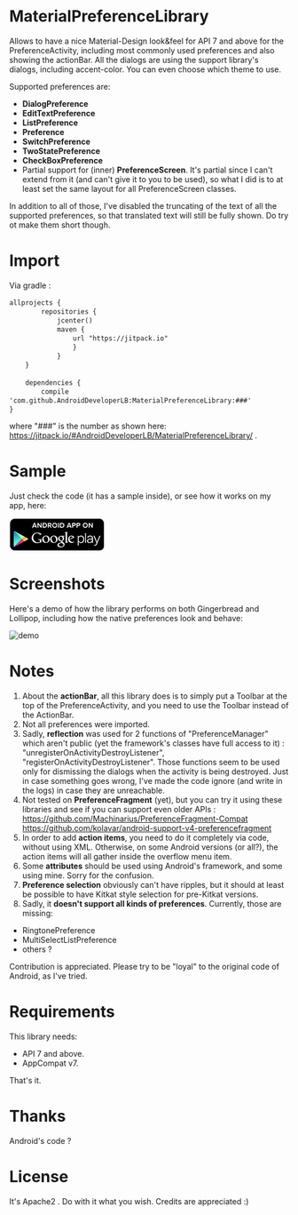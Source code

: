 MaterialPreferenceLibrary
==================================

Allows to have a nice Material-Design look&feel for API 7 and above for the PreferenceActivity, including most commonly used preferences and also showing the actionBar.
All the dialogs are using the support library's dialogs, including accent-color.
You can even choose which theme to use.

Supported preferences are:
- **DialogPreference**
- **EditTextPreference**
- **ListPreference**
- **Preference**
- **SwitchPreference**
- **TwoStatePreference**
- **CheckBoxPreference**
- Partial support for (inner) **PreferenceScreen**. It's partial since I can't extend from it (and can't give it to you to be used), so what I did is to at least set the same layout  for all PreferenceScreen classes.
 
In addition to all of those, I've disabled the truncating of the text of all the supported preferences, so that translated text will still be fully shown. Do try ot make them short though.

Import 
======
Via gradle :

	allprojects {
    		repositories {
	        	jcenter()
	        	maven {
            		url "https://jitpack.io"
        			}
    			}
		}
	
		dependencies {
	        compile 'com.github.AndroidDeveloperLB:MaterialPreferenceLibrary:###'
	}
	
where "###" is the number as shown here: https://jitpack.io/#AndroidDeveloperLB/MaterialPreferenceLibrary/ .

	

Sample 
==================================
Just check the code (it has a sample inside), or see how it works on my app, here:

<a href="https://play.google.com/store/apps/details?id=com.lb.app_manager">
  <img alt="sample app"
       src="en_app_rgb_wo_60.png" />
</a>

Screenshots
==================================
Here's a demo of how the library performs on both Gingerbread and Lollipop, including how the native preferences look and behave:

![demo](https://raw.githubusercontent.com/AndroidDeveloperLB/ActionBarPreferenceActivity/master/demo.gif)


Notes
==================================

1. About the **actionBar**, all this library does is to simply put a Toolbar at the top of the PreferenceActivity, and you need to use the Toolbar instead of the ActionBar.
2. Not all preferences were imported.
3. Sadly, **reflection** was used for 2 functions of "PreferenceManager" which aren't public (yet the framework's classes have full access to it) : "unregisterOnActivityDestroyListener", "registerOnActivityDestroyListener". Those functions seem to be used only for dismissing the dialogs when the activity is being destroyed. Just in case something goes wrong, I've made the code ignore (and write in the logs) in case they are unreachable.
4. Not tested on **PreferenceFragment** (yet), but you can try it using these libraries and see if you can support even older APIs : 
https://github.com/Machinarius/PreferenceFragment-Compat
https://github.com/kolavar/android-support-v4-preferencefragment
5. In order to add **action items**, you need to do it completely via code, without using XML. Otherwise, on some Android versions (or all?), the action items will all gather inside the overflow menu item.
6. Some **attributes** should be used using Android's framework, and some using mine. Sorry for the confusion. 
7. **Preference selection** obviously can't have ripples, but it should at least be possible to have Kitkat style selection for pre-Kitkat versions.
8. Sadly, it **doesn't support all kinds of preferences**. Currently, those are missing:
 - RingtonePreference
 - MultiSelectListPreference
 - others ?



Contribution is appreciated. Please try to be "loyal" to the original code of Android, as I've tried.

Requirements
==
This library needs:
 - API 7 and above.
 - AppCompat v7.

That's it.

Thanks
==
Android's code ?

License
==
It's Apache2 . Do with it what you wish. Credits are appreciated :)

